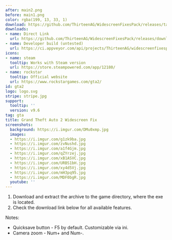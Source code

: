 ```yaml
---
after: main2.png
before: main1.png
color: rgba(199, 13, 33, 1)
download: https://github.com/ThirteenAG/WidescreenFixesPack/releases/tag/gta2
downloads:
- name: Direct Link
  url: https://github.com/ThirteenAG/WidescreenFixesPack/releases/download/gta2/GTA2.WidescreenFix.zip
- name: Developer build (untested)
  url: https://ci.appveyor.com/api/projects/ThirteenAG/widescreenfixespack/artifacts/GTA2.WidescreenFix.zip?branch=master
icons:
- name: steam
  tooltip: Works with Steam version
  url: https://store.steampowered.com/app/12180/
- name: rockstar
  tooltip: Official website
  url: https://www.rockstargames.com/gta2/
id: gta2
logo: logo.svg
stripe: stripe.jpg
support:
  tooltip: ''
  version: v9.6
tag: gta
title: Grand Theft Auto 2 Widescreen Fix
screenshots:
  background: https://i.imgur.com/DMu0xmp.jpg
  images:
  - https://i.imgur.com/g1zk9ba.jpg
  - https://i.imgur.com/zvNushd.jpg
  - https://i.imgur.com/a1f4Gjm.jpg
  - https://i.imgur.com/qZYrzej.jpg
  - https://i.imgur.com/xB1ASVC.jpg
  - https://i.imgur.com/URBS1bH.jpg
  - https://i.imgur.com/xy4d5Vj.jpg
  - https://i.imgur.com/mH3pq95.jpg
  - https://i.imgur.com/MDF0bgR.jpg
  youtube: ''
---
```


1. Download and extract the archive to the game directory, where the exe is located.
2. Check the download link below for all available features.

Notes:

* Quicksave button - F5 by default. Customizable via ini.
* Camera zoom - Num+ and Num-.
